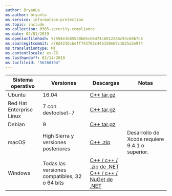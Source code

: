 ```yaml
---
author: BryanLa
ms.author: bryanla
ms.service: information-protection
ms.topic: include
ms.collection: M365-security-compliance
ms.date: 02/01/2019
ms.openlocfilehash: 97594e1b85530b65c66474c6012286c93c60b7c6
ms.sourcegitcommit: a78d4236cbeff743703c44b150e69c1625a2e9f4
ms.translationtype: MT
ms.contentlocale: es-ES
ms.lasthandoff: 02/14/2019
ms.locfileid: "56260194"
---
```

| Sistema operativo | Versiones | Descargas | Notas |
|------------------|----------|----------|--------|
| Ubuntu  |  16.04 | [C++ tar.gz](https://aka.ms/mipsdkbinaries) | |
| Red Hat Enterprise Linux | 7 con devtoolset-7 | [C++ tar.gz](https://aka.ms/mipsdkbinaries) | |
| Debian  | 9 | [C++ tar.gz](https://aka.ms/mipsdkbinaries) | |
| macOS   | High Sierra y versiones posteriores | [C++ .zip](https://aka.ms/mipsdkbinaries) | Desarrollo de Xcode requiere 9.4.1 o superior. |
| Windows | Todas las versiones compatibles, 32 o 64 bits | [C++ / c++ / .zip de .NET](https://aka.ms/mipsdkbinaries)<br>[C++ / c++ / NuGet de .NET](https://www.nuget.org/packages?q=Microsoft.InformationProtection) | |

